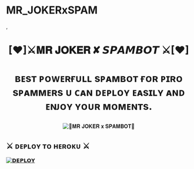 # MR_JOKERxSPAM
,<h1 align="center">

  <b>  [❤]⚔️𝐌𝐑 𝐉𝐎𝐊𝐄𝐑 ✘ 𝙎𝙋𝘼𝙈𝘽𝙊𝙏 ⚔️[❤] </b>

</h1>

<h1 align="center">

  <b>ʙᴇsᴛ ᴘᴏᴡᴇʀғᴜʟʟ sᴘᴀᴍʙᴏᴛ ғᴏʀ ᴘɪʀᴏ sᴘᴀᴍᴍᴇʀs ᴜ ᴄᴀɴ ᴅᴇᴘʟᴏʏ ᴇᴀsɪʟʏ ᴀɴᴅ ᴇɴᴊᴏʏ ʏᴏᴜʀ ᴍᴏᴍᴇɴᴛs.</b>

</h1>

<p align="center">

  <img src="https://te.legra.ph/file/032e3e92df07e228f4ef6.jpg" alt="🚩𝐌𝐑 𝐉𝐎𝐊𝐄𝐑 𝐱 𝐒𝐏𝐀𝐌𝐁𝐎𝐓🚩">

</p>

## ⚔️ ᴅᴇᴘʟᴏʏ ᴛᴏ ʜᴇʀᴏᴋᴜ ⚔️

[![𝗗𝗘𝗣𝗟𝗢𝗬 ](https://www.herokucdn.com/deploy/button.svg)](https://heroku.com/deploy?template=https://github.com/MR-JOKER-SPAMBOT/MR_JOKERxSPAM) 
